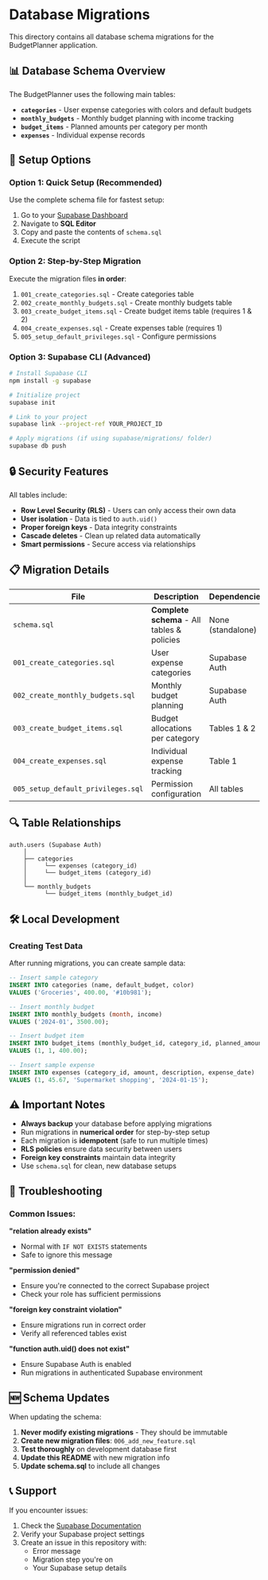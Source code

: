 # Database Migrations

This directory contains all database schema migrations for the BudgetPlanner application.

## 📊 Database Schema Overview

The BudgetPlanner uses the following main tables:

- **`categories`** - User expense categories with colors and default budgets
- **`monthly_budgets`** - Monthly budget planning with income tracking
- **`budget_items`** - Planned amounts per category per month
- **`expenses`** - Individual expense records

## 🚀 Setup Options

### Option 1: Quick Setup (Recommended)

Use the complete schema file for fastest setup:

1. Go to your [Supabase Dashboard](https://app.supabase.com)
2. Navigate to **SQL Editor**
3. Copy and paste the contents of `schema.sql`
4. Execute the script

### Option 2: Step-by-Step Migration

Execute the migration files **in order**:

1. `001_create_categories.sql` - Create categories table
2. `002_create_monthly_budgets.sql` - Create monthly budgets table
3. `003_create_budget_items.sql` - Create budget items table (requires 1 & 2)
4. `004_create_expenses.sql` - Create expenses table (requires 1)
5. `005_setup_default_privileges.sql` - Configure permissions

### Option 3: Supabase CLI (Advanced)

```bash
# Install Supabase CLI
npm install -g supabase

# Initialize project
supabase init

# Link to your project
supabase link --project-ref YOUR_PROJECT_ID

# Apply migrations (if using supabase/migrations/ folder)
supabase db push
```

## 🔒 Security Features

All tables include:

- **Row Level Security (RLS)** - Users can only access their own data
- **User isolation** - Data is tied to `auth.uid()`
- **Proper foreign keys** - Data integrity constraints
- **Cascade deletes** - Clean up related data automatically
- **Smart permissions** - Secure access via relationships

## 📋 Migration Details

| File                               | Description                                 | Dependencies      |
| ---------------------------------- | ------------------------------------------- | ----------------- |
| `schema.sql`                       | **Complete schema** - All tables & policies | None (standalone) |
| `001_create_categories.sql`        | User expense categories                     | Supabase Auth     |
| `002_create_monthly_budgets.sql`   | Monthly budget planning                     | Supabase Auth     |
| `003_create_budget_items.sql`      | Budget allocations per category             | Tables 1 & 2      |
| `004_create_expenses.sql`          | Individual expense tracking                 | Table 1           |
| `005_setup_default_privileges.sql` | Permission configuration                    | All tables        |

## 🔍 Table Relationships

```
auth.users (Supabase Auth)
    │
    ├── categories
    │     └── expenses (category_id)
    │     └── budget_items (category_id)
    │
    └── monthly_budgets
          └── budget_items (monthly_budget_id)
```

## 🛠️ Local Development

### Creating Test Data

After running migrations, you can create sample data:

```sql
-- Insert sample category
INSERT INTO categories (name, default_budget, color)
VALUES ('Groceries', 400.00, '#10b981');

-- Insert monthly budget
INSERT INTO monthly_budgets (month, income)
VALUES ('2024-01', 3500.00);

-- Insert budget item
INSERT INTO budget_items (monthly_budget_id, category_id, planned_amount)
VALUES (1, 1, 400.00);

-- Insert sample expense
INSERT INTO expenses (category_id, amount, description, expense_date)
VALUES (1, 45.67, 'Supermarket shopping', '2024-01-15');
```

## ⚠️ Important Notes

- **Always backup** your database before applying migrations
- Run migrations in **numerical order** for step-by-step setup
- Each migration is **idempotent** (safe to run multiple times)
- **RLS policies** ensure data security between users
- **Foreign key constraints** maintain data integrity
- Use `schema.sql` for clean, new database setups

## 🔧 Troubleshooting

### Common Issues:

**"relation already exists"**

- Normal with `IF NOT EXISTS` statements
- Safe to ignore this message

**"permission denied"**

- Ensure you're connected to the correct Supabase project
- Check your role has sufficient permissions

**"foreign key constraint violation"**

- Ensure migrations run in correct order
- Verify all referenced tables exist

**"function auth.uid() does not exist"**

- Ensure Supabase Auth is enabled
- Run migrations in authenticated Supabase environment

## 🆕 Schema Updates

When updating the schema:

1. **Never modify existing migrations** - They should be immutable
2. **Create new migration files**: `006_add_new_feature.sql`
3. **Test thoroughly** on development database first
4. **Update this README** with new migration info
5. **Update schema.sql** to include all changes

## 📞 Support

If you encounter issues:

1. Check the [Supabase Documentation](https://supabase.com/docs)
2. Verify your Supabase project settings
3. Create an issue in this repository with:
   - Error message
   - Migration step you're on
   - Your Supabase setup details
